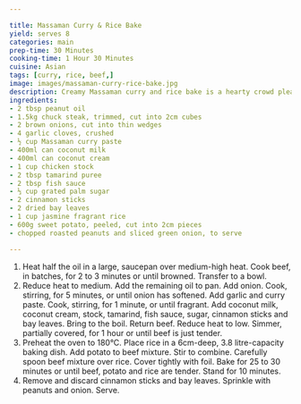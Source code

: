 ```yaml
---

title: Massaman Curry & Rice Bake
yield: serves 8
categories: main
prep-time: 30 Minutes
cooking-time: 1 Hour 30 Minutes
cuisine: Asian
tags: [curry, rice, beef,]
image: images/massaman-curry-rice-bake.jpg
description: Creamy Massaman curry and rice bake is a hearty crowd pleaser.
ingredients:
- 2 tbsp peanut oil
- 1.5kg chuck steak, trimmed, cut into 2cm cubes
- 2 brown onions, cut into thin wedges
- 4 garlic cloves, crushed
- ½ cup Massaman curry paste
- 400ml can coconut milk
- 400ml can coconut cream
- 1 cup chicken stock
- 2 tbsp tamarind puree
- 2 tbsp fish sauce
- ⅓ cup grated palm sugar
- 2 cinnamon sticks
- 2 dried bay leaves
- 1 cup jasmine fragrant rice
- 600g sweet potato, peeled, cut into 2cm pieces
- chopped roasted peanuts and sliced green onion, to serve

---
```




1. Heat half the oil in a large, saucepan over medium-high heat. Cook beef, in batches, for 2 to 3 minutes or until browned. Transfer to a bowl.
2. Reduce heat to medium. Add the remaining oil to pan. Add onion. Cook, stirring, for 5 minutes, or until onion has softened. Add garlic and curry paste. Cook, stirring, for 1 minute, or until fragrant. Add coconut milk, coconut cream, stock, tamarind, fish sauce, sugar, cinnamon sticks and bay leaves. Bring to the boil. Return beef. Reduce heat to low. Simmer, partially covered, for 1 hour or until beef is just tender.
3. Preheat the oven to 180°C. Place rice in a 6cm-deep, 3.8 litre-capacity baking dish. Add potato to beef mixture. Stir to combine. Carefully spoon beef mixture over rice. Cover tightly with foil. Bake for 25 to 30 minutes or until beef, potato and rice are tender. Stand for 10 minutes.
4. Remove and discard cinnamon sticks and bay leaves. Sprinkle with peanuts and onion. Serve.
